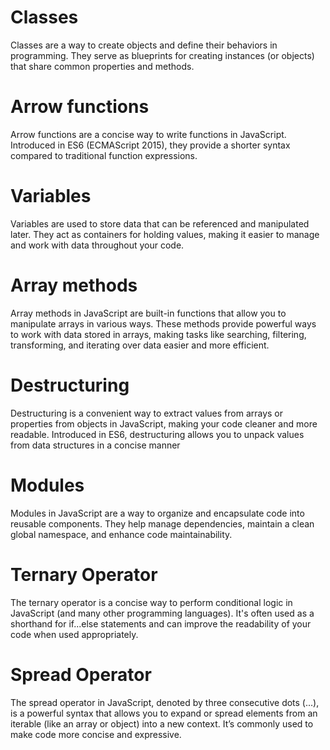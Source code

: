 # Classes
Classes are a way to create objects and define their behaviors in programming. They serve as blueprints for creating instances (or objects) that share common properties and methods.
# Arrow functions
Arrow functions are a concise way to write functions in JavaScript. Introduced in ES6 (ECMAScript 2015), they provide a shorter syntax compared to traditional function expressions.
# Variables 
Variables are used to store data that can be referenced and manipulated later. They act as containers for holding values, making it easier to manage and work with data throughout your code. 
# Array methods
Array methods in JavaScript are built-in functions that allow you to manipulate arrays in various ways. These methods provide powerful ways to work with data stored in arrays, making tasks like searching, filtering, transforming, and iterating over data easier and more efficient.
# Destructuring
Destructuring is a convenient way to extract values from arrays or properties from objects in JavaScript, making your code cleaner and more readable. Introduced in ES6, destructuring allows you to unpack values from data structures in a concise manner
# Modules
Modules in JavaScript are a way to organize and encapsulate code into reusable components. They help manage dependencies, maintain a clean global namespace, and enhance code maintainability.
# Ternary Operator
The ternary operator is a concise way to perform conditional logic in JavaScript (and many other programming languages). It's often used as a shorthand for if...else statements and can improve the readability of your code when used appropriately.
# Spread Operator
The spread operator in JavaScript, denoted by three consecutive dots (...), is a powerful syntax that allows you to expand or spread elements from an iterable (like an array or object) into a new context. It’s commonly used to make code more concise and expressive.
